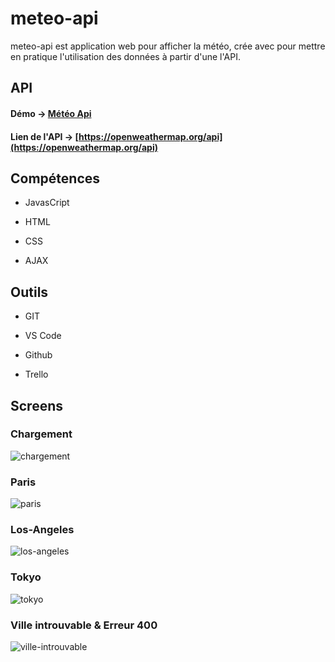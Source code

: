 # meteo-api

meteo-api est application web pour afficher la météo, crée avec  pour mettre en pratique l'utilisation des données à partir d'une l'API.

## API

#### Démo → [Météo Api](https://hassanelgallouchi.github.io/meteo-api/)

#### Lien de l'API → [https://openweathermap.org/api](https://openweathermap.org/api)

## Compétences

- JavasCript

- HTML

- CSS

- AJAX


## Outils

- GIT

- VS Code

- Github

- Trello


## Screens

### Chargement

![chargement](https://user-images.githubusercontent.com/67022915/110083958-a495ad00-7d8f-11eb-8878-1c949f8051f3.png)


### Paris

![paris](https://user-images.githubusercontent.com/67022915/110084012-bc6d3100-7d8f-11eb-8e7d-1571ee0c9f23.png)


### Los-Angeles

![los-angeles](https://user-images.githubusercontent.com/67022915/110084026-c000b800-7d8f-11eb-9f1b-76d9f4c8a04b.png)


### Tokyo

![tokyo](https://user-images.githubusercontent.com/67022915/110084031-c1ca7b80-7d8f-11eb-929c-3589ea90a2a2.png)


### Ville introuvable & Erreur 400

![ville-introuvable](https://user-images.githubusercontent.com/67022915/110084037-c2fba880-7d8f-11eb-9c4c-968b20584acc.png)
